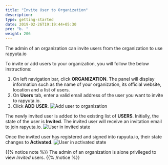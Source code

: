 ```yaml
---
title: "Invite User to Organization"
description:
type: getting-started
date: 2019-02-26T19:19:44+05:30
pre: "b. "
weight: 206
---
```

The admin of an organization can invite users from the organization to use rapyuta.io

To invite or add users to your organization, you will follow the below
instructions:

1. On left navigation bar, click **ORGANIZATION**. The panel will display
   information such as the name of your organization, its official website,
   location and a list of users.
2. On **Users** tab, enter a valid email address of the user you want to
   invite to rapyuta.io.
3. Click **ADD USER**.
   ![Add user to organization](/images/getting-started/organization/add-usr-org.png?classes=border,shadow&width=50pc)

The newly invited user is added to the existing list of **USERS**. Initially,
the state of the user is **Invited**. The invited user will receive an invitation email to join rapyuta.io.
![User in invited state](/images/getting-started/organization/user-is-invited.png?classes=border,shadow&width=50pc)

Once the invited user has registered and signed into rapyuta.io, their state
changes to **Activated**.
![User in activated state](/images/getting-started/organization/invited-user-signs-in.png?classes=border,shadow&width=50pc)

{{% notice note %}}
The admin of an organization is alone privileged to view *Invited* users.
{{% /notice %}}